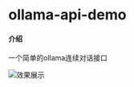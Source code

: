 # ollama-api-demo

#### 介绍
一个简单的ollama连续对话接口

![效果展示](https://foruda.gitee.com/images/1718776031047418479/e42f88e8_11177373.png "屏幕截图")
